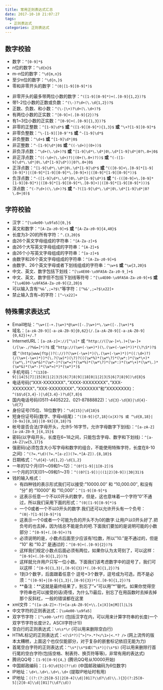 ```yaml
---
title: 常用正则表达式汇总
date: 2017-10-10 21:07:27
tags:
  - 正则表达式
categories: 正则表达式
---
```

## 数字校验
* 数字：`^[0-9]*$`
* n位的数字：`^\d{n}$`
* m-n位的数字：`^\d{m,n}$`
* 至少n位的数字：`^\d{n,}$`
* 零和非零开头的数字：`^(0|[1-9][0-9]*)$` 
<!-- more -->
* 非零开头的最多带两位小数的数字：`^([1-9][0-9]*)+(.[0-9]{1,2})?$`
* 带1-2位小数的正数或负数：`^(\-)?\d+(\.\d{1,2})?$`
* 正数、负数、和小数：`^(\-|\+)?\d+(\.\d+)?$`
* 有两位小数的正实数：`^[0-9]+(.[0-9]{2})?$`
* 有1~3位小数的正实数：`^[0-9]+(.[0-9]{1,3})?$`
* 非零的正整数：`^[1-9]\d*$` **或** `^([1-9][0-9]*){1,3}$` **或** `^\+?[1-9][0-9]*$`
* 非零负整数：`^\-[1-9][]0-9″*$` **或** `^-[1-9]\d*$`
* 非负整数：`^\d+$` **或** `^[1-9]\d*|0$`
* 非正整数：`^-[1-9]\d*|0$` **或** `^((-\d+)|(0+))$`
* 非负浮点数：`^\d+(\.\d+)?$` **或** `^[1-9]\d*\.\d*|0\.\d*[1-9]\d*|0?\.0+|0$`
* 非正浮点数：`^((-\d+(\.\d+)?)|(0+(\.0+)?))$` **或** `^(-([1-9]\d*\.\d*|0\.\d*[1-9]\d*))|0?\.0+|0$`
* 正浮点数：`^[1-9]\d*\.\d*|0\.\d*[1-9]\d*$` **或** `^(([0-9]+\.[0-9]*[1-9][0-9]*)|([0-9]*[1-9][0-9]*\.[0-9]+)|([0-9]*[1-9][0-9]*))$`
* 负浮点数：`^-([1-9]\d*\.\d*|0\.\d*[1-9]\d*)$` **或** `^(-(([0-9]+\.[0-9]*[1-9][0-9]*)|([0-9]*[1-9][0-9]*\.[0-9]+)|([0-9]*[1-9][0-9]*)))$`
* 浮点数：`^(-?\d+)(\.\d+)?$` **或** `^-?([1-9]\d*\.\d*|0\.\d*[1-9]\d*|0?\.0+|0)$`

## 字符校验
* 汉字：`^[\u4e00-\u9fa5]{0,}$`
* 英文和数字：`^[A-Za-z0-9]+$` **或** `^[A-Za-z0-9]{4,40}$`
* 长度为3-20的所有字符：`^.{3,20}$`
* 由26个英文字母组成的字符串：`^[A-Za-z]+$`
* 由26个大写英文字母组成的字符串：`^[A-Z]+$`
* 由26个小写英文字母组成的字符串：`^[a-z]+$`
* 由数字和26个英文字母组成的字符串：`^[A-Za-z0-9]+$`
* 由数字、26个英文字母或者下划线组成的字符串：`^\w+$` **或** `^\w{3,20}$`
* 中文、英文、数字包括下划线：`^[\u4E00-\u9FA5A-Za-z0-9_]+$`
* 中文、英文、数字但不包括下划线等符号：`^[\u4E00-\u9FA5A-Za-z0-9]+$` **或** `^[\u4E00-\u9FA5A-Za-z0-9]{2,20}$`
* 可以输入含有`^%&’,;=?$\”`等字符：`[^%&',;=?$\x22]+`
* 禁止输入含有~的字符：`[^~\x22]+`

## 特殊需求表达式
* Email地址：`^\w+([-+.]\w+)*@\w+([-.]\w+)*\.\w+([-.]\w+)*$`
* 域名：`[a-zA-Z0-9][-a-zA-Z0-9]{0,62}(/.[a-zA-Z0-9][-a-zA-Z0-9]{0,62})+/.?`
* InternetURL：`[a-zA-z]+://[^\s]*` 或 `^http://([\w-]+\.)+[\w-]+(/[\w-./?%&=]*)?$` 或 `^http://(\w+(-\w+)*)(\.(\w+(-\w+)*))*(\?\S*)?$` 或 `^(http|www|ftp|)?(://)?(\w+(-\w+)*)(\.(\w+(-\w+)*))*((:\d+)?)(/(\w+(-\w+)*))*(\.?(\w)*)(\?)?(((\w*%)*(\w*\?)*(\w*:)*(\w*\+)*(\w*\.)*(\w*&)*(\w*-)*(\w*=)*(\w*%)*(\w*\?)*(\w*:)*(\w*\+)*(\w*\.)*(\w*&)*(\w*-)*(\w*=)*)*(\w*)*)$`
* 手机号码：`^(13[0-9]|14[5|7]|15[0|1|2|3|5|6|7|8|9]|18[0|1|2|3|5|6|7|8|9])\d{8}$`
* 电话号码(“XXX-XXXXXXX”、”XXXX-XXXXXXXX”、”XXX-XXXXXXX”、”XXX-XXXXXXXX”、”XXXXXXX”和”XXXXXXXX)：`^($$\d{3,4}-)|\d{3.4}-)?\d{7,8}$`
* 国内电话号码(0511-4405222、021-87888822)：`\d{3}-\d{8}|\d{4}-\d{7}`
* 身份证号(15位、18位数字)：`^\d{15}|\d{18}$`
* 短身份证号码(数字、字母x结尾)：`^([0-9]){7,18}(x|X)?$ 或 ^\d{8,18}|[0-9x]{8,18}|[0-9X]{8,18}?$`
* 帐号是否合法(字母开头，允许5-16字节，允许字母数字下划线)：`^[a-zA-Z][a-zA-Z0-9_]{4,15}$`
* 密码(以字母开头，长度在6~18之间，只能包含字母、数字和下划线)：`^[a-zA-Z]\w{5,17}$`
* 强密码(必须包含大小写字母和数字的组合，不能使用特殊字符，长度在8-10之间)：`^(?=.*\d)(?=.*[a-z])(?=.*[A-Z]).{8,10}$`
* 日期格式：`^\d{4}-\d{1,2}-\d{1,2}`
* 一年的12个月(01～09和1～12)：`^(0?[1-9]|1[0-2])$`
* 一个月的31天(01～09和1～31)：`^((0?[1-9])|((1|2)[0-9])|30|31)$`
* 钱的输入格式：
	* 有四种钱的表示形式我们可以接受:”10000.00″ 和 “10,000.00″, 和没有 “分” 的 “10000″ 和 “10,000″：`^[1-9][0-9]*$`
	* 这表示任意一个不以0开头的数字，但是，这也意味着一个字符”0″不通过，所以我们采用下面的形式：`^(0|[1-9][0-9]*)$`
	* 一个0或者一个不以0开头的数字.我们还可以允许开头有一个负号：`^(0|-?[1-9][0-9]*)$`
	* 这表示一个0或者一个可能为负的开头不为0的数字.让用户以0开头好了.把负号的也去掉，因为钱总不能是负的吧.下面我们要加的是说明可能的小数部分：`^[0-9]+(.[0-9]+)?$`
	* 必须说明的是，小数点后面至少应该有1位数，所以”10.”是不通过的，但是 “10″ 和 “10.2″ 是通过的：`^[0-9]+(.[0-9]{2})?$`
	* 这样我们规定小数点后面必须有两位，如果你认为太苛刻了，可以这样：`^[0-9]+(.[0-9]{1,2})?$`
	* 这样就允许用户只写一位小数。下面我们该考虑数字中的逗号了，我们可以这样：`^[0-9]{1,3}(,[0-9]{3})*(.[0-9]{1,2})?$`
	* 1到3个数字，后面跟着任意个 逗号+3个数字，逗号成为可选，而不是必须：`^([0-9]+|[0-9]{1,3}(,[0-9]{3})*)(.[0-9]{1,2})?$`
	* **备注：**这就是最终结果了，别忘了”+”可以用”*”替代。如果你觉得空字符串也可以接受的话(奇怪，为什么?)最后，别忘了在用函数时去掉去掉那个反斜杠，一般的错误都在这里
* xml文件：`^([a-zA-Z]+-?)+[a-zA-Z0-9]+\\.[x|X][m|M][l|L]$`
* 中文字符的正则表达式：`[\u4e00-\u9fa5]`
* 双字节字符：`[^\x00-\xff]` (包括汉字在内，可以用来计算字符串的长度(一个双字节字符长度计2，ASCII字符计1))
* 空白行的正则表达式：`\n\s*\r` (可以用来删除空白行)
* HTML标记的正则表达式：`<(\S*?)[^>]*>.*?</\1>|<.*? />` (网上流传的版本太糟糕，上面这个也仅仅能部分，对于复杂的嵌套标记依旧无能为力)
* 首尾空白字符的正则表达式：`^\s*|\s*$或(^\s*)|(\s*$)` (可以用来删除行首行尾的空白字符(包括空格、制表符、换页符等等)，非常有用的表达式)
* 腾讯QQ号：`[1-9][0-9]{4,}` (腾讯QQ号从10000开始)
* 中国邮政编码：`[1-9]\d{5}(?!\d)` (中国邮政编码为6位数字)
* IP地址：`\d+\.\d+\.\d+\.\d+` (提取IP地址时有用)
* IP地址：`((?:(?:25[0-5]|2[0-4]\\d|[01]?\\d?\\d)\\.){3}(?:25[0-5]|2[0-4]\\d|[01]?\\d?\\d))`




